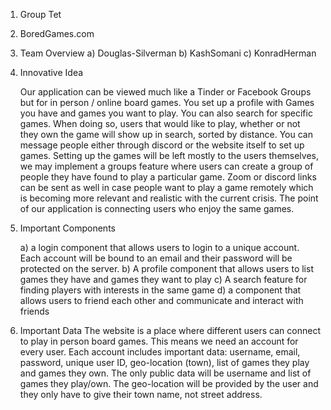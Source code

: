 1. Group Tet

2. BoredGames.com

3. Team Overview
    a) Douglas-Silverman
    b) KashSomani
    c) KonradHerman

4. Innovative Idea

    Our application can be viewed much like a Tinder or Facebook Groups but for in person / online board games. You set up a profile with Games you have and games you want to play. You can also search for specific games. When doing so, users that would like to play, whether or not they own the game will show up in search, sorted by distance. You can message people either through discord or the website itself to set up games. Setting up the games will be left mostly to the users themselves, we may implement a groups feature where users can create a group of people they have found to play a particular game. Zoom or discord links can be sent as well in case people want to play a game remotely which is becoming more relevant and realistic with the current crisis. The point of our application is connecting users who enjoy the same games.

5. Important Components

    a) a login component that allows users to login to a unique account. Each account will be bound to an email and their password will be protected on the server.
    b) A profile component that allows users to list games they have and games they want to play
    c) A search feature for finding players with interests in the same game
    d) a component that allows users to friend each other and communicate and interact with friends
    
6. Important Data
    The website is a place where different users can connect to play in person board games. This means we need an account for every user. Each account includes important data: username, email, password, unique user ID, geo-location (town), list of games they play and games they own. The only public data will be username and list of games they play/own. The geo-location will be provided by the user and they only have to give their town name, not street address. 
